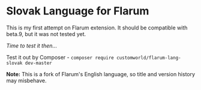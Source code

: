 # Slovak Language for Flarum

This is my first attempt on Flarum extension.
It should be compatible with beta.9, but it was not tested yet.

_Time to test it then..._

Test it out by Composer - `composer require customworld/flarum-lang-slovak dev-master`

**Note:** This is a fork of Flarum's English language, so title and version history may misbehave.
